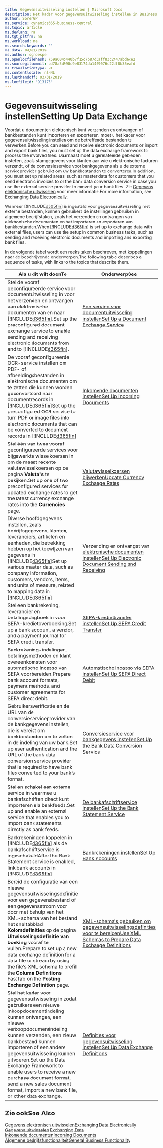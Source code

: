 ```yaml
---
title: Gegevensuitwisseling instellen | Microsoft Docs
description: Het kader voor gegevensuitwisseling instellen in Business Central.
author: SorenGP
ms.service: dynamics365-business-central
ms.topic: article
ms.devlang: na
ms.tgt_pltfrm: na
ms.workload: na
ms.search.keywords: ''
ms.date: 04/01/2019
ms.author: sgroespe
ms.openlocfilehash: 759a6045440b7f15c7b87d3aff83c2447abd6ce2
ms.sourcegitcommit: bd78a5d990c9e83174da1409076c22df8b35eafd
ms.translationtype: HT
ms.contentlocale: nl-NL
ms.lasthandoff: 03/31/2019
ms.locfileid: "913175"
---
```

# <a name="setting-up-data-exchange"></a><span data-ttu-id="84a73-103">Gegevensuitwisseling instellen</span><span class="sxs-lookup"><span data-stu-id="84a73-103">Setting Up Data Exchange</span></span>
<span data-ttu-id="84a73-104">Voordat u documenten elektronisch kunt verzenden en ontvangen of bankbestanden kunt importeren en exporteren, moet u het kader voor gegevensuitwisseling instellen om de betreffende bestanden te verwerken.</span><span class="sxs-lookup"><span data-stu-id="84a73-104">Before you can send and receive electronic documents or import and export bank files, you must set up the data exchange framework to process the involved files.</span></span> <span data-ttu-id="84a73-105">Daarnaast moet u gerelateerde gebieden instellen, zoals stamgegevens voor klanten aan wie u elektronische facturen verzendt, of de conversieservice voor bankgegevens als u de externe serviceprovider gebruikt om uw bankbestanden te converteren.</span><span class="sxs-lookup"><span data-stu-id="84a73-105">In addition, you must set up related areas, such as master data for customers that you send electronic invoices to or the bank data conversion service in case you use the external service provider to convert your bank files.</span></span> <span data-ttu-id="84a73-106">Zie [Gegevens elektronische uitwisselen](across-data-exchange.md) voor meer informatie.</span><span class="sxs-lookup"><span data-stu-id="84a73-106">For more information, see [Exchanging Data Electronically](across-data-exchange.md).</span></span>  

 <span data-ttu-id="84a73-107">Wanneer [!INCLUDE[d365fin](includes/d365fin_md.md)] is ingesteld voor gegevensuitwisseling met externe bestanden, kunnen gebruikers de instellingen gebruiken in algemene bedrijfstaken, zoals het verzenden en ontvangen van elektronische documenten en het importeren en exporteren van bankbestanden.</span><span class="sxs-lookup"><span data-stu-id="84a73-107">When [!INCLUDE[d365fin](includes/d365fin_md.md)] is set up to exchange data with external files, users can use the setup in common business tasks, such as sending and receiving electronic documents and importing and exporting bank files.</span></span>  

 <span data-ttu-id="84a73-108">In de volgende tabel wordt een reeks taken beschreven, met koppelingen naar de beschrijvende onderwerpen.</span><span class="sxs-lookup"><span data-stu-id="84a73-108">The following table describes a sequence of tasks, with links to the topics that describe them.</span></span>  

|<span data-ttu-id="84a73-109">**Als u dit wilt doen**</span><span class="sxs-lookup"><span data-stu-id="84a73-109">**To**</span></span>|<span data-ttu-id="84a73-110">**Onderwerp**</span><span class="sxs-lookup"><span data-stu-id="84a73-110">**See**</span></span>|  
|------------|-------------|  
|<span data-ttu-id="84a73-111">Stel de vooraf geconfigureerde service voor documentuitwisseling in voor het verzenden en ontvangen van elektronische documenten van en naar [!INCLUDE[d365fin](includes/d365fin_md.md)].</span><span class="sxs-lookup"><span data-stu-id="84a73-111">Set up the preconfigured document exchange service to enable sending and receiving electronic documents from and to [!INCLUDE[d365fin](includes/d365fin_md.md)].</span></span>|[<span data-ttu-id="84a73-112">Een service voor documentuitwisseling instellen</span><span class="sxs-lookup"><span data-stu-id="84a73-112">Set Up a Document Exchange Service</span></span>](across-how-to-set-up-a-document-exchange-service.md)|  
|<span data-ttu-id="84a73-113">De vooraf geconfigureerde OCR-service instellen om PDF- of afbeeldingsbestanden in elektronische documenten om te zetten die kunnen worden geconverteerd naar documentrecords in [!INCLUDE[d365fin](includes/d365fin_md.md)]</span><span class="sxs-lookup"><span data-stu-id="84a73-113">Set up the preconfigured OCR service to turn PDF or image files into electronic documents that can be converted to document records in [!INCLUDE[d365fin](includes/d365fin_md.md)]</span></span>|[<span data-ttu-id="84a73-114">Inkomende documenten instellen</span><span class="sxs-lookup"><span data-stu-id="84a73-114">Set Up Incoming Documents</span></span>](across-how-setup-income-documents.md)|  
|<span data-ttu-id="84a73-115">Stel één van twee vooraf geconfigureerde services voor bijgewerkte wisselkoersen in om de meest recente valutawisselkoersen op de pagina **Valuta's** te bekijken.</span><span class="sxs-lookup"><span data-stu-id="84a73-115">Set up one of two preconfigured services for updated exchange rates to get the latest currency exchange rates into the **Currencies** page.</span></span>|[<span data-ttu-id="84a73-116">Valutawisselkoersen bijwerken</span><span class="sxs-lookup"><span data-stu-id="84a73-116">Update Currency Exchange Rates</span></span>](finance-how-update-currencies.md)|  
|<span data-ttu-id="84a73-117">Diverse hoofdgegevens instellen, zoals bedrijfsgegevens, klanten, leveranciers, artikelen en eenheden, die betrekking hebben op het toewijzen van gegevens in [!INCLUDE[d365fin](includes/d365fin_md.md)]</span><span class="sxs-lookup"><span data-stu-id="84a73-117">Set up various master data, such as company information, customers, vendors, items, and units of measure, related to mapping data in [!INCLUDE[d365fin](includes/d365fin_md.md)]</span></span>|[<span data-ttu-id="84a73-118">Verzending en ontvangst van elektronische documenten instellen</span><span class="sxs-lookup"><span data-stu-id="84a73-118">Set Up Electronic Document Sending and Receiving</span></span>](across-how-to-set-up-electronic-document-sending-and-receiving.md)|  
|<span data-ttu-id="84a73-119">Stel een bankrekening, leverancier en betalingsdagboek in voor SEPA-kredietoverboeking.</span><span class="sxs-lookup"><span data-stu-id="84a73-119">Set up a bank account, a vendor, and a payment journal for SEPA credit transfer.</span></span>|[<span data-ttu-id="84a73-120">SEPA-krediettransfer instellen</span><span class="sxs-lookup"><span data-stu-id="84a73-120">Set Up SEPA Credit Transfer</span></span>](finance-how-to-set-up-sepa-credit-transfer.md)|  
|<span data-ttu-id="84a73-121">Bankrekening-indelingen, betalingsmethoden en klant overeenkomsten voor automatische incasso van SEPA voorbereiden.</span><span class="sxs-lookup"><span data-stu-id="84a73-121">Prepare bank account formats, payment methods, and customer agreements for SEPA direct debit.</span></span>|[<span data-ttu-id="84a73-122">Automatische incasso via SEPA instellen</span><span class="sxs-lookup"><span data-stu-id="84a73-122">Set Up SEPA Direct Debit</span></span>](finance-how-to-set-up-sepa-direct-debit.md)|  
|<span data-ttu-id="84a73-123">Gebruikersverificatie en de URL van de conversieserviceprovider van de bankgegevens instellen, die is vereist om bankbestanden om te zetten in de indeling van uw bank.</span><span class="sxs-lookup"><span data-stu-id="84a73-123">Set up user authentication and the URL of the bank data conversion service provider that is required to have bank files converted to your bank’s format.</span></span>|[<span data-ttu-id="84a73-124">Conversieservice voor bankgegevens instellen</span><span class="sxs-lookup"><span data-stu-id="84a73-124">Set Up the Bank Data Conversion Service</span></span>](bank-how-setup-bank-data-conversion-service.md)|  
|<span data-ttu-id="84a73-125">Stel en schakel een externe service in waarmee u bankafschriften direct kunt importeren als bankfeeds.</span><span class="sxs-lookup"><span data-stu-id="84a73-125">Set up and enable an external service that enables you to import bank statements directly as bank feeds.</span></span>|[<span data-ttu-id="84a73-126">De bankafschriftservice instellen</span><span class="sxs-lookup"><span data-stu-id="84a73-126">Set Up the Bank Statement Service</span></span>](bank-how-setup-bank-statement-service.md)|  
|<span data-ttu-id="84a73-127">Bankrekeningen koppelen in [!INCLUDE[d365fin](includes/d365fin_md.md)] als de bankafschriftservice is ingeschakeld</span><span class="sxs-lookup"><span data-stu-id="84a73-127">After the Bank Statement service is enabled, link bank accounts in [!INCLUDE[d365fin](includes/d365fin_md.md)]</span></span>|[<span data-ttu-id="84a73-128">Bankrekeningen instellen</span><span class="sxs-lookup"><span data-stu-id="84a73-128">Set Up Bank Accounts</span></span>](bank-how-setup-bank-accounts.md)|  
|<span data-ttu-id="84a73-129">Bereid de configuratie van een nieuwe gegevensuitwisselingsdefinitie voor een gegevensbestand of een gegevensstroom voor door met behulp van het XML-schema van het bestand het sneltabblad **Kolomdefinities** op de pagina **Uitwisselingsdefinitie van boeking** vooraf te vullen.</span><span class="sxs-lookup"><span data-stu-id="84a73-129">Prepare to set up a new data exchange definition for a data file or stream by using the file’s XML schema to prefill the **Column Definitions** FastTab on the **Posting Exchange Definition** page.</span></span>|[<span data-ttu-id="84a73-130">XML-schema's gebruiken om gegevensuitwisselingsdefinities voor te bereiden</span><span class="sxs-lookup"><span data-stu-id="84a73-130">Use XML Schemas to Prepare Data Exchange Definitions</span></span>](across-how-to-use-xml-schemas-to-prepare-data-exchange-definitions.md)|  
|<span data-ttu-id="84a73-131">Stel het kader voor gegevensuitwisseling in zodat gebruikers een nieuwe inkoopdocumentindeling kunnen ontvangen, een nieuwe verkoopdocumentindeling kunnen verzenden, een nieuw bankbestand kunnen importeren of een andere gegevensuitwisseling kunnen uitvoeren.</span><span class="sxs-lookup"><span data-stu-id="84a73-131">Set up the Data Exchange Framework to enable users to receive a new purchase document format, send a new sales document format, import a new bank file, or other data exchange.</span></span>|[<span data-ttu-id="84a73-132">Definities voor gegevensuitwisseling instellen</span><span class="sxs-lookup"><span data-stu-id="84a73-132">Set Up Data Exchange Definitions</span></span>](across-how-to-set-up-data-exchange-definitions.md)|  

## <a name="see-also"></a><span data-ttu-id="84a73-133">Zie ook</span><span class="sxs-lookup"><span data-stu-id="84a73-133">See Also</span></span>  
[<span data-ttu-id="84a73-134">Gegevens elektronisch uitwisselen</span><span class="sxs-lookup"><span data-stu-id="84a73-134">Exchanging Data Electronically</span></span>](across-data-exchange.md)  
<span data-ttu-id="84a73-135">[Gegevens uitwisselen](across-exchange-data.md) </span><span class="sxs-lookup"><span data-stu-id="84a73-135">[Exchanging Data](across-exchange-data.md) </span></span>  
[<span data-ttu-id="84a73-136">Inkomende documenten</span><span class="sxs-lookup"><span data-stu-id="84a73-136">Incoming Documents</span></span>](across-income-documents.md)  
[<span data-ttu-id="84a73-137">Algemene bedrijfsfunctionaliteit</span><span class="sxs-lookup"><span data-stu-id="84a73-137">General Business Functionality</span></span>](ui-across-business-areas.md)  
